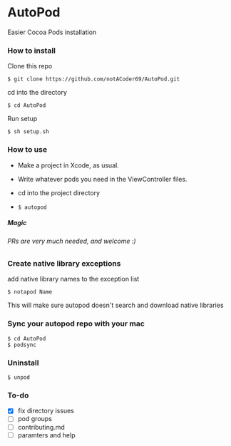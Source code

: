 # AutoPod
Easier Cocoa Pods installation

### How to install
Clone this repo

`$ git clone https://github.com/notACoder69/AutoPod.git`
 
 cd into the directory
 
 `$ cd AutoPod`

Run setup

`$ sh setup.sh`


### How to use

  * Make a project in Xcode, as usual.
  
  * Write whatever pods you need in the ViewController files.
  
  * cd into the project directory
  
  *  `$ autopod`  

##### Magic
###### PRs are very much needed, and welcome :)

### Create native library exceptions
add native library names to the exception list

    $ notapod Name
    
This will make sure autopod doesn't search and download native libraries

### Sync your autopod repo with your mac
   
    $ cd AutoPod
    $ podsync

### Uninstall

    $ unpod


### To-do
 - [x] fix directory issues
 - [ ] pod groups
 - [ ] contributing.md
 - [ ] paramters and help
